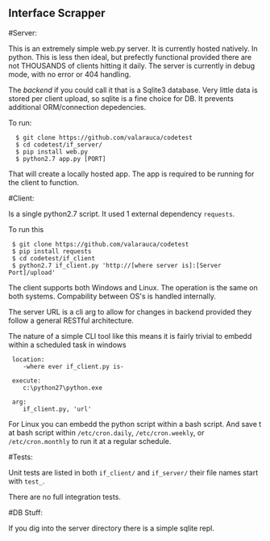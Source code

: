 Interface Scrapper
---

#Server:

This is an extremely simple web.py server. It is currently hosted natively. In python. This is less then ideal, but prefectly functional provided there are not THOUSANDS of clients hitting it daily. The server is currently in debug mode, with no error or 404 handling.

The _backend_ if you could call it that is a Sqlite3 database. Very little data is stored per client upload, so sqlite is a fine choice for DB. It prevents additional ORM/connection depedencies.

To run:

      $ git clone https://github.com/valarauca/codetest
      $ cd codetest/if_server/
      $ pip install web.py
      $ python2.7 app.py [PORT] 

That will create a locally hosted app. The app is required to be running
for the client to function. 

#Client:

Is a single python2.7 script. It used 1 external dependency `requests`. 

To run this

     $ git clone https://github.com/valarauca/codetest
     $ pip install requests
     $ cd codetest/if_client
     $ python2.7 if_client.py 'http://[where server is]:[Server Port]/upload'

The client supports both Windows and Linux. The operation is the same
on both systems. Compability between OS's is handled internally.

The server URL is a cli arg to allow for changes in backend provided they follow a general RESTful architecture.

The nature of a simple CLI tool like this means it is fairly trivial to
embedd within a scheduled task in windows

     location:
     	-where ever if_client.py is-

     execute:
     	c:\python27\python.exe

     arg:
     	if_client.py, 'url'


For Linux you can embedd the python script within a bash script. And save t
at bash script within `/etc/cron.daily`, `/etc/cron.weekly`, or
`/etc/cron.monthly` to run it at a regular schedule. 

#Tests:

Unit tests are listed in both `if_client/` and `if_server/` their file names start with `test_`. 

There are no full integration tests.


#DB Stuff:

If you dig into the server directory there is a simple sqlite repl. 

